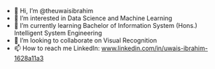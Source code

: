 - 👋 Hi, I’m @theuwaisibrahim
- 👀 I’m interested in Data Science and Machine Learning
- 🌱 I’m currently learning Bachelor of Information System (Hons.) Intelligent System Engineering  
- 💞️ I’m looking to collaborate on Visual Recognition
- 📫 How to reach me LinkedIn: www.linkedin.com/in/uwais-ibrahim-1628a11a3

<!---
theuwaisibrahim/theuwaisibrahim is a ✨ special ✨ repository because its `README.md` (this file) appears on your GitHub profile.
You can click the Preview link to take a look at your changes.
--->
